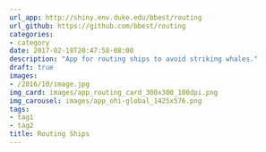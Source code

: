 ```yaml
---
url_app: http://shiny.env.duke.edu/bbest/routing
url_github: https://github.com/bbest/routing
categories:
- category
date: 2017-02-18T20:47:58-08:00
description: "App for routing ships to avoid striking whales."
draft: true
images:
- /2016/10/image.jpg
img_card: images/app_routing_card_300x300_100dpi.png
img_carousel: images/app_ohi-global_1425x576.png
tags:
- tag1
- tag2
title: Routing Ships
---
```

